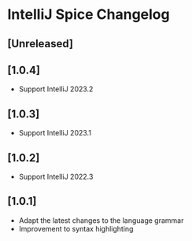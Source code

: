 # IntelliJ Spice Changelog

## [Unreleased]

## [1.0.4]
- Support IntelliJ 2023.2

## [1.0.3]
- Support IntelliJ 2023.1

## [1.0.2]
- Support IntelliJ 2022.3

## [1.0.1]
- Adapt the latest changes to the language grammar
- Improvement to syntax highlighting